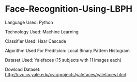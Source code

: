 # Face-Recognition-Using-LBPH

Language Used:
Python

Technology Used:
Machine Learning 

Classifier Used: 
Haar Cascade

Algorithm Used For Preditcion:
Local Binary Pattern Histogram

Dataset Used:
Yalefaces 
(15 subjects with 11 images each)

Dowload Dataset: http://cvc.cs.yale.edu/cvc/projects/yalefaces/yalefaces.html
